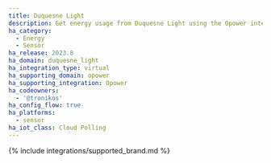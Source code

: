 ```yaml
---
title: Duquesne Light
description: Get energy usage from Duquesne Light using the Opower integration
ha_category:
  - Energy
  - Sensor
ha_release: 2023.8
ha_domain: duquesne_light
ha_integration_type: virtual
ha_supporting_domain: opower
ha_supporting_integration: Opower
ha_codeowners:
  - '@tronikos'
ha_config_flow: true
ha_platforms:
  - sensor
ha_iot_class: Cloud Polling
---
```


{% include integrations/supported_brand.md %}
